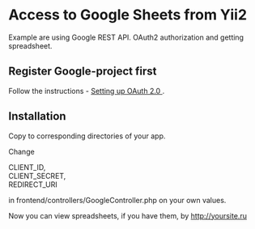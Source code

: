 <h1>Access to Google Sheets from Yii2</h1>

Example are using Google REST API. OAuth2 authorization and getting spreadsheet.

<h2>Register Google-project first</h2>

Follow the instructions - 
<a href='https://support.google.com/cloud/answer/6158849?hl=en&ref_topic=6262490'>
    Setting up OAuth 2.0
</a>.

<h2>Installation</h2>

Copy to corresponding directories of your app.

Change

CLIENT_ID,<br> 
CLIENT_SECRET,<br> 
REDIRECT_URI

in frontend/controllers/GoogleController.php on your own values.

Now you can view spreadsheets, if you have them, by http://yoursite.ru
